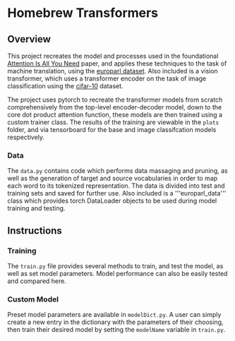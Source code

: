 # Homebrew Transformers

## Overview

This project recreates the model and processes used in the foundational [Attention Is All You Need](https://arxiv.org/abs/1706.03762) paper, and applies these techniques to the task of machine translation, using the [europarl dataset](https://www.statmt.org/europarl/). Also included is a vision transformer, which uses a transformer encoder on the task of image classification using the [cifar-10](https://www.cs.toronto.edu/~kriz/cifar.html) dataset.

The project uses pytorch to recreate the transformer models from scratch comprehensively from the top-level encoder-decoder model, down to the core dot product attention function, these models are then trained using a custom trainer class. The results of the training are viewable in the `plots` folder, and via tensorboard for the base and image classifcation models respectively.

### Data

The `data.py` contains code which performs data massaging and pruning, as well as the generation of target and source vocabularies in order to map each word to its tokenized representation. The data is divided into test and training sets and saved for further use. Also included is a '''europarl_data''' class which provides torch DataLoader objects to be used during model training and testing.

## Instructions

### Training

The `train.py` file provides several methods to train, and test the model, as well as set model parameters. Model performance can also be easily tested and compared here.

### Custom Model

Preset model parameters are available in `modelDict.py`. A user can simply create a new entry in the dictionary with the parameters of their choosing, then train their desired model by setting the `modelName` variable in `train.py`.
